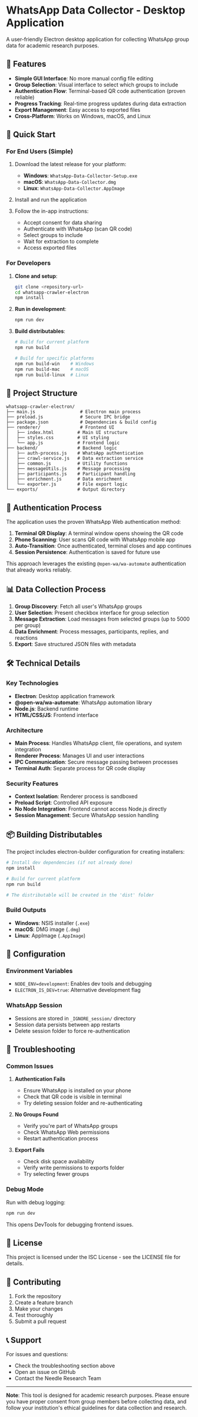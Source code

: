 # WhatsApp Data Collector - Desktop Application

A user-friendly Electron desktop application for collecting WhatsApp group data for academic research purposes.

## 🎯 Features

- **Simple GUI Interface**: No more manual config file editing
- **Group Selection**: Visual interface to select which groups to include
- **Authentication Flow**: Terminal-based QR code authentication (proven reliable)
- **Progress Tracking**: Real-time progress updates during data extraction
- **Export Management**: Easy access to exported files
- **Cross-Platform**: Works on Windows, macOS, and Linux

## 🚀 Quick Start

### For End Users (Simple)

1. Download the latest release for your platform:
   - **Windows**: `WhatsApp-Data-Collector-Setup.exe`
   - **macOS**: `WhatsApp-Data-Collector.dmg`
   - **Linux**: `WhatsApp-Data-Collector.AppImage`

2. Install and run the application

3. Follow the in-app instructions:
   - Accept consent for data sharing
   - Authenticate with WhatsApp (scan QR code)
   - Select groups to include
   - Wait for extraction to complete
   - Access exported files

### For Developers

1. **Clone and setup**:
   ```bash
   git clone <repository-url>
   cd whatsapp-crawler-electron
   npm install
   ```

2. **Run in development**:
   ```bash
   npm run dev
   ```

3. **Build distributables**:
   ```bash
   # Build for current platform
   npm run build
   
   # Build for specific platforms
   npm run build-win    # Windows
   npm run build-mac    # macOS
   npm run build-linux  # Linux
   ```

## 📁 Project Structure

```
whatsapp-crawler-electron/
├── main.js                 # Electron main process
├── preload.js              # Secure IPC bridge
├── package.json            # Dependencies & build config
├── renderer/               # Frontend UI
│   ├── index.html         # Main UI structure
│   ├── styles.css         # UI styling
│   └── app.js             # Frontend logic
├── backend/               # Backend logic
│   ├── auth-process.js    # WhatsApp authentication
│   ├── crawl-service.js   # Data extraction service
│   ├── common.js          # Utility functions
│   ├── messageUtils.js    # Message processing
│   ├── participants.js    # Participant handling
│   ├── enrichment.js      # Data enrichment
│   └── exporter.js        # File export logic
└── exports/               # Output directory
```

## 🔐 Authentication Process

The application uses the proven WhatsApp Web authentication method:

1. **Terminal QR Display**: A terminal window opens showing the QR code
2. **Phone Scanning**: User scans QR code with WhatsApp mobile app
3. **Auto-Transition**: Once authenticated, terminal closes and app continues
4. **Session Persistence**: Authentication is saved for future use

This approach leverages the existing `@open-wa/wa-automate` authentication that already works reliably.

## 📊 Data Collection Process

1. **Group Discovery**: Fetch all user's WhatsApp groups
2. **User Selection**: Present checkbox interface for group selection
3. **Message Extraction**: Load messages from selected groups (up to 5000 per group)
4. **Data Enrichment**: Process messages, participants, replies, and reactions
5. **Export**: Save structured JSON files with metadata

## 🛠️ Technical Details

### Key Technologies
- **Electron**: Desktop application framework
- **@open-wa/wa-automate**: WhatsApp automation library
- **Node.js**: Backend runtime
- **HTML/CSS/JS**: Frontend interface

### Architecture
- **Main Process**: Handles WhatsApp client, file operations, and system integration
- **Renderer Process**: Manages UI and user interactions
- **IPC Communication**: Secure message passing between processes
- **Terminal Auth**: Separate process for QR code display

### Security Features
- **Context Isolation**: Renderer process is sandboxed
- **Preload Script**: Controlled API exposure
- **No Node Integration**: Frontend cannot access Node.js directly
- **Session Management**: Secure WhatsApp session handling

## 📦 Building Distributables

The project includes electron-builder configuration for creating installers:

```bash
# Install dev dependencies (if not already done)
npm install

# Build for current platform
npm run build

# The distributable will be created in the 'dist' folder
```

### Build Outputs
- **Windows**: NSIS installer (`.exe`)
- **macOS**: DMG image (`.dmg`)
- **Linux**: AppImage (`.AppImage`)

## 🔧 Configuration

### Environment Variables
- `NODE_ENV=development`: Enables dev tools and debugging
- `ELECTRON_IS_DEV=true`: Alternative development flag

### WhatsApp Session
- Sessions are stored in `_IGNORE_session/` directory
- Session data persists between app restarts
- Delete session folder to force re-authentication

## 🐛 Troubleshooting

### Common Issues

1. **Authentication Fails**
   - Ensure WhatsApp is installed on your phone
   - Check that QR code is visible in terminal
   - Try deleting session folder and re-authenticating

2. **No Groups Found**
   - Verify you're part of WhatsApp groups
   - Check WhatsApp Web permissions
   - Restart authentication process

3. **Export Fails**
   - Check disk space availability
   - Verify write permissions to exports folder
   - Try selecting fewer groups

### Debug Mode
Run with debug logging:
```bash
npm run dev
```
This opens DevTools for debugging frontend issues.

## 📝 License

This project is licensed under the ISC License - see the LICENSE file for details.

## 🤝 Contributing

1. Fork the repository
2. Create a feature branch
3. Make your changes
4. Test thoroughly
5. Submit a pull request

## 📞 Support

For issues and questions:
- Check the troubleshooting section above
- Open an issue on GitHub
- Contact the Needle Research Team

---

**Note**: This tool is designed for academic research purposes. Please ensure you have proper consent from group members before collecting data, and follow your institution's ethical guidelines for data collection and research.

